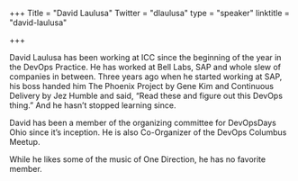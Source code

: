 +++
Title = "David Laulusa"
Twitter = "dlaulusa"
type = "speaker"
linktitle = "david-laulusa"

+++

David Laulusa has been working at ICC since the beginning of the year in the DevOps Practice. He has worked at Bell Labs, SAP and whole slew of companies in between. Three years ago when he started working at SAP, his boss handed him The Phoenix Project by Gene Kim and Continuous Delivery by Jez Humble and said, “Read these and figure out this DevOps thing.” And he hasn’t stopped learning since.

David has been a member of the organizing committee for DevOpsDays Ohio since it’s inception. He is also Co-Organizer of the DevOps Columbus Meetup.

While he likes some of the music of One Direction, he has no favorite member.
